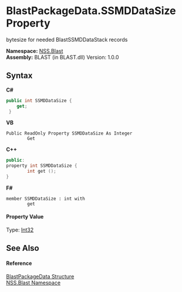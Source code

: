 # BlastPackageData.SSMDDataSize Property 
 

bytesize for needed BlastSSMDDataStack records

**Namespace:**&nbsp;<a href="88b55311-4a89-0894-e27a-e157e443c7f7">NSS.Blast</a><br />**Assembly:**&nbsp;BLAST (in BLAST.dll) Version: 1.0.0

## Syntax

**C#**<br />
``` C#
public int SSMDDataSize {
	get;
 }
```

**VB**<br />
``` VB
Public ReadOnly Property SSMDDataSize As Integer
		Get
```

**C++**<br />
``` C++
public:
property int SSMDDataSize {
		int get ();
}
```

**F#**<br />
``` F#
member SSMDDataSize : int with 
		get

```


#### Property Value
Type: <a href="https://docs.microsoft.com/dotnet/api/system.int32" target="_blank" rel="noopener noreferrer">Int32</a>

## See Also


#### Reference
<a href="08d36c75-b5dc-8eaf-5936-daa952653fa2">BlastPackageData Structure</a><br /><a href="88b55311-4a89-0894-e27a-e157e443c7f7">NSS.Blast Namespace</a><br />